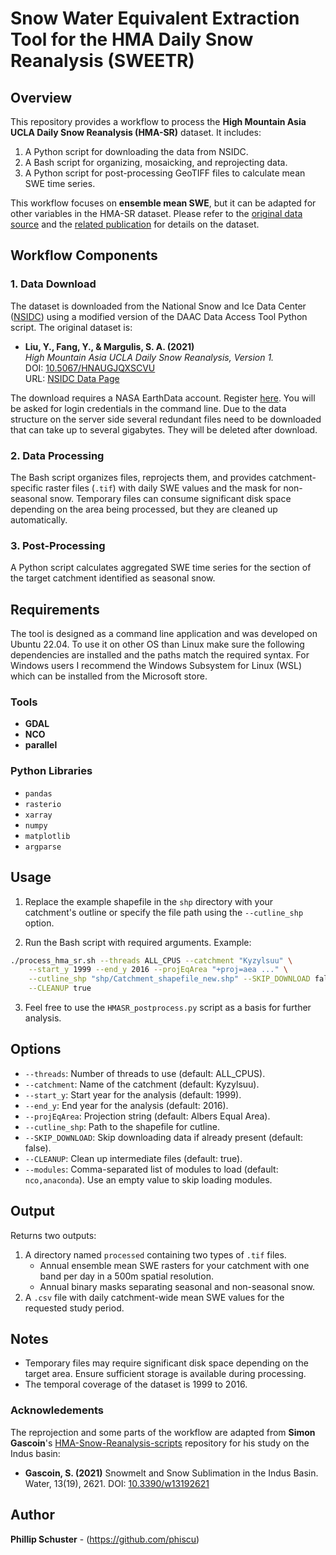 # Snow Water Equivalent Extraction Tool for the HMA Daily Snow Reanalysis (SWEETR)

## Overview

This repository provides a workflow to process the **High Mountain Asia UCLA Daily Snow Reanalysis (HMA-SR)** dataset. It includes:
1. A Python script for downloading the data from NSIDC.
2. A Bash script for organizing, mosaicking, and reprojecting data.
3. A Python script for post-processing GeoTIFF files to calculate mean SWE time series.

This workflow focuses on **ensemble mean SWE**, but it can be adapted for other variables in the HMA-SR dataset. Please refer to the [original data source](https://nsidc.org/data/HMA_SR_D/versions/1) and the [related publication](https://doi.org/10.1029/2022GL100082) for details on the dataset.

## Workflow Components

### 1. **Data Download**
The dataset is downloaded from the National Snow and Ice Data Center ([NSIDC](https://nsidc.org/home)) using a modified version of the DAAC Data Access Tool Python script. The original dataset is:
- **Liu, Y., Fang, Y., & Margulis, S. A. (2021)**  
  _High Mountain Asia UCLA Daily Snow Reanalysis, Version 1._  
  DOI: [10.5067/HNAUGJQXSCVU](https://doi.org/10.5067/HNAUGJQXSCVU)  
  URL: [NSIDC Data Page](https://nsidc.org/data/HMA_SR_D/versions/1)

The download requires a NASA EarthData account. Register [here](https://urs.earthdata.nasa.gov/users/new). You will be asked for login credentials in the command line.
Due to the data structure on the server side several redundant files need to be downloaded that can take up to several gigabytes. They will be deleted after download.

### 2. **Data Processing**
The Bash script organizes files, reprojects them, and provides catchment-specific raster files (`.tif`) with daily SWE values and the mask for non-seasonal snow. Temporary files can consume significant disk space depending on the area being processed, but they are cleaned up automatically.

### 3. **Post-Processing**
A Python script calculates aggregated SWE time series for the section of the target catchment identified as seasonal snow.

## Requirements
The tool is designed as a command line application and was developed on Ubuntu 22.04. To use it on other OS than Linux make sure the following dependencies are installed and the paths match the required syntax. For Windows users I recommend the Windows Subsystem for Linux (WSL) which can be installed from the Microsoft store.

### Tools
- **GDAL**
- **NCO**
- **parallel**

### Python Libraries
- `pandas`
- `rasterio`
- `xarray`
- `numpy`
- `matplotlib`
- `argparse`

## Usage

1. Replace the example shapefile in the `shp` directory with your catchment's outline or specify the file path using the `--cutline_shp` option.

2. Run the Bash script with required arguments. Example:
```bash
./process_hma_sr.sh --threads ALL_CPUS --catchment "Kyzylsuu" \
    --start_y 1999 --end_y 2016 --projEqArea "+proj=aea ..." \
    --cutline_shp "shp/Catchment_shapefile_new.shp" --SKIP_DOWNLOAD false \
    --CLEANUP true
```
3. Feel free to use the `HMASR_postprocess.py` script as a basis for further analysis.

## Options

- `--threads`: Number of threads to use (default: ALL_CPUS).
- `--catchment`: Name of the catchment (default: Kyzylsuu).
- `--start_y`: Start year for the analysis (default: 1999).
- `--end_y`: End year for the analysis (default: 2016).
- `--projEqArea`: Projection string (default: Albers Equal Area).
- `--cutline_shp`: Path to the shapefile for cutline.
- `--SKIP_DOWNLOAD`: Skip downloading data if already present (default: false).
- `--CLEANUP`: Clean up intermediate files (default: true).
- `--modules`: Comma-separated list of modules to load (default: `nco,anaconda`). Use an empty value to skip loading modules.

## Output

Returns two outputs:
1. A directory named `processed` containing two types of `.tif` files.
   - Annual ensemble mean SWE rasters for your catchment with one band per day in a 500m spatial resolution.
   - Annual binary masks separating seasonal and non-seasonal snow.
3. A `.csv` file with daily catchment-wide mean SWE values for the requested study period.

## Notes

- Temporary files may require significant disk space depending on the target area. Ensure sufficient storage is available during processing.
- The temporal coverage of the dataset is 1999 to 2016.

### Acknowledements
The reprojection and some parts of the workflow are adapted from **Simon Gascoin**'s [HMA-Snow-Reanalysis-scripts](https://github.com/sgascoin/HMA-Snow-Reanalysis-scripts) repository for his study on the Indus basin:
  - **Gascoin, S. (2021)** Snowmelt and Snow Sublimation in the Indus Basin. Water, 13(19), 2621. DOI: [10.3390/w13192621](https://doi.org/10.3390/w13192621)
  
## Author
**Phillip Schuster** - (https://github.com/phiscu)
